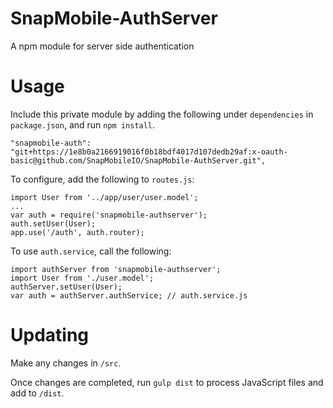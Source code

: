 # SnapMobile-AuthServer
A npm module for server side authentication

# Usage

Include this private module by adding the following under `dependencies` in `package.json`, and run `npm install`.

    "snapmobile-auth": "git+https://1e8b0a2166919016f0b18bdf4017d107dedb29af:x-oauth-basic@github.com/SnapMobileIO/SnapMobile-AuthServer.git",

To configure, add the following to `routes.js`:

```
import User from '../app/user/user.model';
...
var auth = require('snapmobile-authserver');
auth.setUser(User);
app.use('/auth', auth.router);
```

To use `auth.service`, call the following:

```
import authServer from 'snapmobile-authserver';
import User from './user.model';
authServer.setUser(User);
var auth = authServer.authService; // auth.service.js
```

# Updating

Make any changes in `/src`.

Once changes are completed, run `gulp dist` to process JavaScript files and add to `/dist`.
